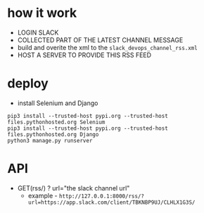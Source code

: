# how it work
- LOGIN SLACK
- COLLECTED PART OF THE LATEST CHANNEL MESSAGE  
- build and overite the xml to the `slack_devops_channel_rss.xml`
- HOST A SERVER TO PROVIDE THIS RSS FEED
# deploy
- install Selenium and Django
```
pip3 install --trusted-host pypi.org --trusted-host files.pythonhosted.org Selenium
pip3 install --trusted-host pypi.org --trusted-host files.pythonhosted.org Django
python3 manage.py runserver
```
# API
- GET(rss/) ? url="the slack channel url"
    - example - `http://127.0.0.1:8000/rss/?url=https://app.slack.com/client/TBKNBP9UJ/CLHLX1G3S/`  